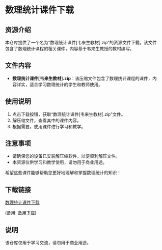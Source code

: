 # 数理统计课件下载

## 资源介绍

本仓库提供了一个名为“数理统计课件[韦来生教材].zip”的资源文件下载。该文件包含了数理统计课程的相关课件，内容基于韦来生教授的教材编写。

## 文件内容

- **数理统计课件[韦来生教材].zip**：该压缩文件包含了数理统计课程的课件，内容详实，适合学习数理统计的学生和教师使用。

## 使用说明

1. 点击下载按钮，获取“数理统计课件[韦来生教材].zip”文件。
2. 解压缩文件，查看其中的课件内容。
3. 根据需要，使用课件进行学习和教学。

## 注意事项

- 请确保您的设备已安装解压缩软件，以便顺利解压文件。
- 本资源仅供学习和教学使用，请勿用于商业用途。

希望这些课件能够帮助您更好地理解和掌握数理统计的知识！

## 下载链接
[数理统计课件下载](https://pan.quark.cn/s/a08a448af798) 

(备用: [备用下载](https://pan.baidu.com/s/1jFFkpcxUUlSXeE9S9FhIdA?pwd=1234))

## 说明

该仓库仅用于学习交流，请勿用于商业用途。
